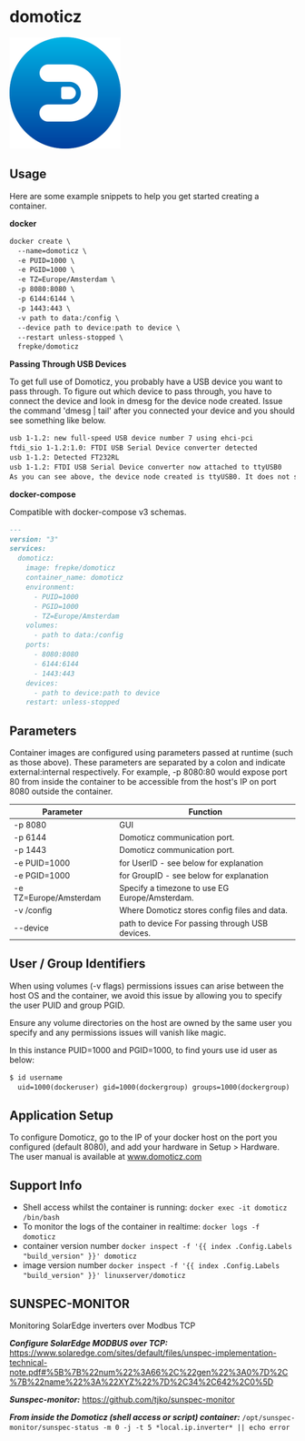 # domoticz

[![](https://raw.githubusercontent.com/domoticz/domoticz/master/www/images/logo.png)](https://www.domoticz.com/)

## Usage

Here are some example snippets to help you get started creating a container.

**docker**

```markdown
docker create \
  --name=domoticz \
  -e PUID=1000 \
  -e PGID=1000 \
  -e TZ=Europe/Amsterdam \
  -p 8080:8080 \
  -p 6144:6144 \
  -p 1443:443 \
  -v path to data:/config \
  --device path to device:path to device \
  --restart unless-stopped \
  frepke/domoticz
```

**Passing Through USB Devices**

To get full use of Domoticz, you probably have a USB device you want to pass through. To figure out which device to pass through, you have to connect the device and look in dmesg for the device node created. Issue the command 'dmesg | tail' after you connected your device and you should see something like below.

```markdown
usb 1-1.2: new full-speed USB device number 7 using ehci-pci
ftdi_sio 1-1.2:1.0: FTDI USB Serial Device converter detected
usb 1-1.2: Detected FT232RL
usb 1-1.2: FTDI USB Serial Device converter now attached to ttyUSB0
As you can see above, the device node created is ttyUSB0. It does not say where, but it's almost always in /dev/. The correct tag for passing through this USB device is '--device /dev/ttyUSB0:/dev/ttyUSB0'
```
**docker-compose**

Compatible with docker-compose v3 schemas.

```markdown
---
version: "3"
services:
  domoticz:
    image: frepke/domoticz
    container_name: domoticz
    environment:
      - PUID=1000
      - PGID=1000
      - TZ=Europe/Amsterdam
    volumes:
      - path to data:/config
    ports:
      - 8080:8080
      - 6144:6144
      - 1443:443
    devices:
      - path to device:path to device
    restart: unless-stopped
```

## Parameters

Container images are configured using parameters passed at runtime (such as those above). These parameters are separated by a colon and indicate external:internal respectively. For example, -p 8080:80 would expose port 80 from inside the container to be accessible from the host's IP on port 8080 outside the container.

Parameter  | Function
------------- | -------------
-p 8080| GUI
-p 6144| Domoticz communication port.
-p 1443| Domoticz communication port.
-e PUID=1000| for UserID - see below for explanation
-e PGID=1000| for GroupID - see below for explanation
-e TZ=Europe/Amsterdam| Specify a timezone to use EG Europe/Amsterdam.
-v /config| Where Domoticz stores config files and data.
--device| path to device	For passing through USB devices.

## User / Group Identifiers

When using volumes (-v flags) permissions issues can arise between the host OS and the container, we avoid this issue by allowing you to specify the user PUID and group PGID.

Ensure any volume directories on the host are owned by the same user you specify and any permissions issues will vanish like magic.

In this instance PUID=1000 and PGID=1000, to find yours use id user as below:

  ```markdown
$ id username
    uid=1000(dockeruser) gid=1000(dockergroup) groups=1000(dockergroup)
```

## Application Setup

To configure Domoticz, go to the IP of your docker host on the port you configured (default 8080), and add your hardware in Setup > Hardware. The user manual is available at www.domoticz.com

## Support Info

- Shell access whilst the container is running: `docker exec -it domoticz /bin/bash`
- To monitor the logs of the container in realtime: `docker logs -f domoticz`
- container version number `docker inspect -f '{{ index .Config.Labels "build_version" }}' domoticz`
- image version number `docker inspect -f '{{ index .Config.Labels "build_version" }}' linuxserver/domoticz`

## SUNSPEC-MONITOR

Monitoring SolarEdge inverters over Modbus TCP

***Configure SolarEdge MODBUS over TCP:***
https://www.solaredge.com/sites/default/files/unspec-implementation-technical-note.pdf#%5B%7B%22num%22%3A66%2C%22gen%22%3A0%7D%2C%7B%22name%22%3A%22XYZ%22%7D%2C34%2C642%2C0%5D

***Sunspec-monitor:*** https://github.com/tjko/sunspec-monitor

***From inside the Domoticz (shell access or script) container:***
`/opt/sunspec-monitor/sunspec-status -m 0 -j -t 5 *local.ip.inverter* || echo error`
